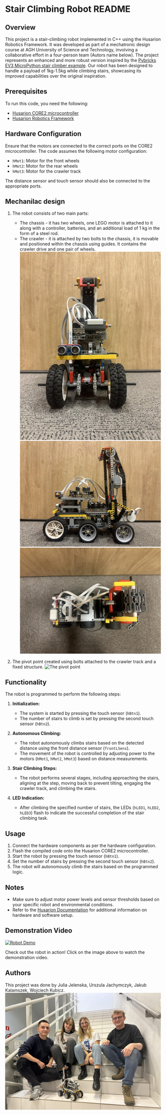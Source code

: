 # Stair Climbing Robot README

## Overview
This project is a stair-climbing robot implemented in C++ using the Husarion Robotics Framework. It was developed as part of a mechatronic design course at AGH University of Science and Technology, involving a collaborative effort in a four-person team (Autors name below). The project represents an enhanced and more robust version inspired by the [Pybricks EV3 MicroPython stair climber example](https://pybricks.com/ev3-micropython/examples/stair_climber.html). Our robot has been designed to handle a payload of 1kg-1.5kg while climbing stairs, showcasing its improved capabilities over the original inspiration.
## Prerequisites
To run this code, you need the following:

- [Husarion CORE2 microcontroller](https://husarion.com/)
- [Husarion Robotics Framework](https://husarion.com/software/hframework/)

## Hardware Configuration
Ensure that the motors are connected to the correct ports on the CORE2 microcontroller. The code assumes the following motor configuration:

- `hMot1`: Motor for the front wheels
- `hMot2`: Motor for the rear wheels
- `hMot3`: Motor for the crawler track

The distance sensor and touch sensor should also be connected to the appropriate ports.

## Mechanilac design
1. The robot consists of two main parts: 
    - The chassis - it has two wheels, one LEGO motor is attached to it along with a controller, batteries, and an additional load of 1 kg in the form of a steel rod.
    - The crawler - it is attached by two bolts to the chassis, it is movable and positioned within the chassis using guides. It contains the crawler drive and one pair of wheels.
    ![Front of the robot](front_robot.jpg)
    ![Left of the robot](left_robot.jpg)
    ![Top of the robot](top_robot.jpg)

2. The pivot point created using bolts attached to the crawler track and a fixed structure.
    ![The pivot point](pivont_point.jpg)

## Functionality
The robot is programmed to perform the following steps:

1. **Initialization:**
   - The system is started by pressing the touch sensor (`hBtn1`).
   - The number of stairs to climb is set by pressing the second touch sensor (`hBtn2`).

2. **Autonomous Climbing:**
   - The robot autonomously climbs stairs based on the detected distance using the front distance sensor (`frontLSens`).
   - The movement of the robot is controlled by adjusting power to the motors (`hMot1`, `hMot2`, `hMot3`) based on distance measurements.

3. **Stair Climbing Steps:**
   - The robot performs several stages, including approaching the stairs, aligning at the step, moving back to prevent tilting, engaging the crawler track, and climbing the stairs.

4. **LED Indication:**
   - After climbing the specified number of stairs, the LEDs (`hLED1`, `hLED2`, `hLED3`) flash to indicate the successful completion of the stair climbing task.

## Usage
1. Connect the hardware components as per the hardware configuration.
2. Flash the compiled code onto the Husarion CORE2 microcontroller.
3. Start the robot by pressing the touch sensor (`hBtn1`).
4. Set the number of stairs by pressing the second touch sensor (`hBtn2`).
5. The robot will autonomously climb the stairs based on the programmed logic.

## Notes
- Make sure to adjust motor power levels and sensor thresholds based on your specific robot and environmental conditions.
- Refer to the [Husarion Documentation](https://husarion.com/docs/) for additional information on hardware and software setup.

## Demonstration Video

[![Robot Demo](demo.png)](demo.mp4)

Check out the robot in action! Click on the image above to watch the demonstration video.


## Authors
This project was done by Julia Jelenska, Urszula Jachymczyk, Jakub Kalamszek, Wojciech Kubicz.
    ![Autors](autors.jpg)

